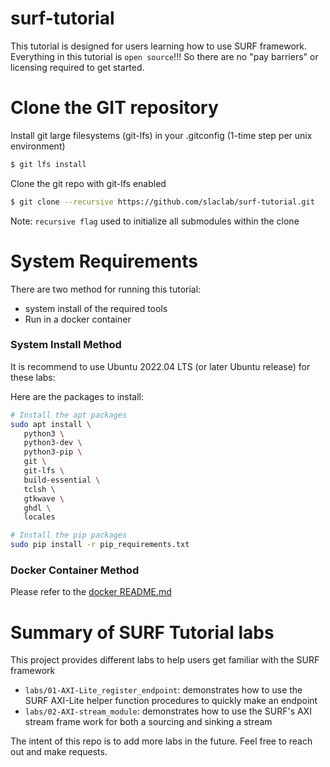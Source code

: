 # surf-tutorial

This tutorial is designed for users learning how to use SURF framework.
Everything in this tutorial is `open source`!!!
So there are no "pay barriers" or licensing required to get started.

<!--- ######################################################## -->

# Clone the GIT repository

Install git large filesystems (git-lfs) in your .gitconfig (1-time step per unix environment)
```bash
$ git lfs install
```

Clone the git repo with git-lfs enabled
```bash
$ git clone --recursive https://github.com/slaclab/surf-tutorial.git
```

Note: `recursive flag` used to initialize all submodules within the clone

<!--- ######################################################## -->

# System Requirements

There are two method for running this tutorial:
- system install of the required tools
- Run in a docker container

### System Install Method

It is recommend to use Ubuntu 2022.04 LTS (or later Ubuntu release) for these labs:

Here are the packages to install:
```bash
# Install the apt packages
sudo apt install \
   python3 \
   python3-dev \
   python3-pip \
   git \
   git-lfs \
   build-essential \
   tclsh \
   gtkwave \
   ghdl \
   locales

# Install the pip packages
sudo pip install -r pip_requirements.txt
```

### Docker Container Method

Please refer to the [docker README.md](https://github.com/slaclab/surf-tutorial/blob/main/docker/README.md)


<!--- ######################################################## -->

# Summary of SURF Tutorial labs

This project provides different labs to help users get familiar with the SURF framework

- `labs/01-AXI-Lite_register_endpoint`: demonstrates how to use the SURF AXI-Lite helper function procedures to quickly make an endpoint
- `labs/02-AXI-stream_module`: demonstrates how to use the SURF's AXI stream frame work for both a sourcing and sinking a stream

The intent of this repo is to add more labs in the future.  Feel free to reach out and make requests. 

<!--- ######################################################## -->

